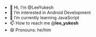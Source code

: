 - 👋 Hi, I’m @LeeYukesh
- 👀 I’m interested in Android Development 
- 🌱 I’m currently learning JavaScript 
- 📫 How to reach me @__lee_yukesh__
- 😄 Pronouns: he/him

<!---
LeeYukesh/LeeYukesh is a ✨ special ✨ repository because its `README.md` (this file) appears on your GitHub profile.
You can click the Preview link to take a look at your changes.
--->
